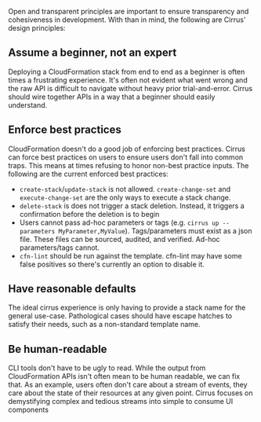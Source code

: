 Open and transparent principles are important to ensure transparency and cohesiveness in development. With than in mind, the following are Cirrus' design principles:

## Assume a beginner, not an expert
Deploying a CloudFormation stack from end to end as a beginner is often times a frustrating experience. It's often not evident what went wrong and the raw API is difficult to navigate without heavy prior trial-and-error. Cirrus should wire together APIs in a way that a beginner should easily understand.

## Enforce best practices
CloudFormation doesn't do a good job of enforcing best practices. Cirrus can force best practices on users to ensure users don't fall into common traps. This means at times refusing to honor non-best practice inputs. The following are the current enforced best practices:

* `create-stack`/`update-stack` is not allowed. `create-change-set` and `execute-change-set` are the only ways to execute a stack change.
* `delete-stack` is does not trigger a stack deletion. Instead, it triggers a confirmation before the deletion is to begin
* Users cannot pass ad-hoc parameters or tags (e.g. `cirrus up --parameters MyParameter,MyValue`). Tags/parameters must exist as a json file. These files can be sourced, audited, and verified. Ad-hoc parameters/tags cannot.
* `cfn-lint` should be run against the template. cfn-lint may have some false positives so there's currently an option to disable it.

## Have reasonable defaults
The ideal cirrus experience is only having to provide a stack name for the general use-case. Pathological cases should have escape hatches to satisfy their needs, such as a non-standard template name.

## Be human-readable
CLI tools don't have to be ugly to read. While the output from CloudFormation APIs isn't often mean to be human readable, we can fix that. As an example, users often don't care about a stream of events, they care about the state of their resources at any given point. Cirrus focuses on demystifying complex and tedious streams into simple to consume UI components